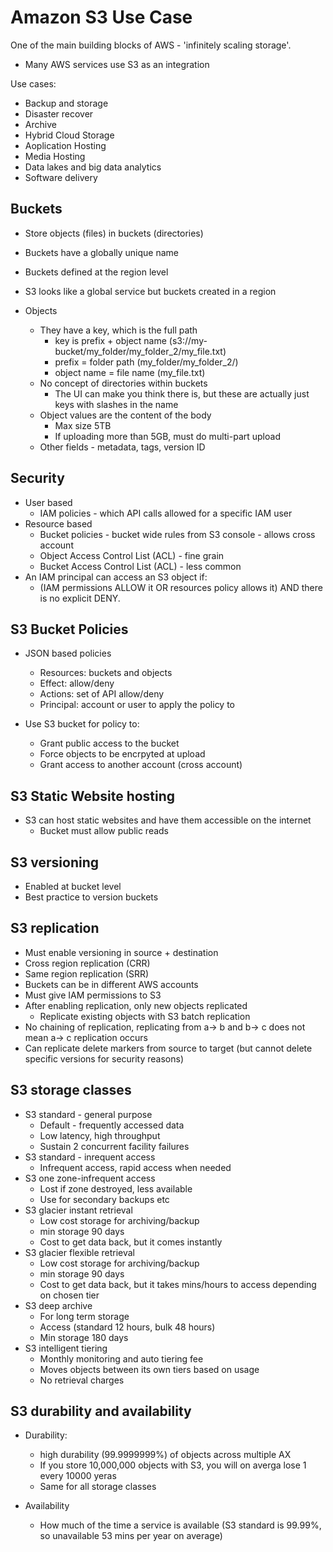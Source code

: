# Amazon S3 Use Case

One of the main building blocks of AWS - 'infinitely scaling storage'.

* Many AWS services use S3 as an integration

Use cases:

* Backup and storage
* Disaster recover
* Archive
* Hybrid Cloud Storage
* Aoplication Hosting
* Media Hosting
* Data lakes and big data analytics
* Software delivery

## Buckets

* Store objects (files) in buckets (directories)
* Buckets have a globally unique name
* Buckets defined at the region level
* S3 looks like a global service but buckets created in a region

* Objects
  * They have a key, which is the full path
    * key is prefix + object name (s3://my-bucket/my_folder/my_folder_2/my_file.txt)
    * prefix = folder path (my_folder/my_folder_2/)
    * object name = file name (my_file.txt)
  * No concept of directories within buckets
    * The UI can make you think there is, but these are actually just keys with slashes in the name
  * Object values are the content of the body
    * Max size 5TB
    * If uploading more than 5GB, must do multi-part upload
  * Other fields - metadata, tags, version ID

## Security

* User based
  * IAM policies - which API calls allowed for a specific IAM user
* Resource based
  * Bucket policies - bucket wide rules from S3 console - allows cross account
  * Object Access Control List (ACL) - fine grain
  * Bucket Access Control List (ACL) - less common
* An IAM principal can access an S3 object if:
  * (IAM permissions ALLOW it OR resources policy allows it) AND there is no explicit DENY.

## S3 Bucket Policies

* JSON based policies
  * Resources: buckets and objects
  * Effect: allow/deny
  * Actions: set of API allow/deny
  * Principal: account or user to apply the policy to

* Use S3 bucket for policy to:
  * Grant public access to the bucket
  * Force objects to be encrpyted at upload
  * Grant access to another account (cross account)

## S3 Static Website hosting

* S3 can host static websites and have them accessible on the internet
  * Bucket must allow public reads

## S3 versioning

* Enabled at bucket level
* Best practice to version buckets

## S3 replication

* Must enable versioning in source + destination
* Cross region replication (CRR)
* Same region replication (SRR)
* Buckets can be in different AWS accounts
* Must give IAM permissions to S3
* After enabling replication, only new objects replicated
  * Replicate existing objects with S3 batch replication
* No chaining of replication, replicating from a-> b and b-> c does not mean a-> c replication occurs
* Can replicate delete markers from source to target (but cannot delete specific versions for security reasons)

## S3 storage classes

* S3 standard - general purpose
  * Default - frequently accessed data
  * Low latency, high throughput
  * Sustain 2 concurrent facility failures
* S3 standard - inrequent access
  * Infrequent access, rapid access when needed
* S3 one zone-infrequent access
  * Lost if zone destroyed, less available
  * Use for secondary backups etc
* S3 glacier instant retrieval
  * Low cost storage for archiving/backup
  * min storage 90 days
  * Cost to get data back, but it comes instantly
* S3 glacier flexible retrieval
  * Low cost storage for archiving/backup
  * min storage 90 days
  * Cost to get data back, but it takes mins/hours to access depending on chosen tier
* S3 deep archive
  * For long term storage
  * Access (standard 12 hours, bulk 48 hours)
  * Min storage 180 days
* S3 intelligent tiering
  * Monthly monitoring and auto tiering fee
  * Moves objects between its own tiers based on usage
  * No retrieval charges

## S3 durability and availability

* Durability:
  * high durability (99.9999999%) of objects across multiple AX
  * If you store 10,000,000 objects with S3, you will on averga lose 1 every 10000 yeras
  * Same for all storage classes

* Availability
  * How much of the time a service is available (S3 standard is 99.99%, so unavailable 53 mins per year on average)